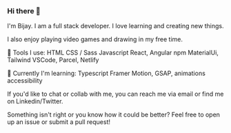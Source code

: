 ### Hi there 👋

I'm Bijay. I am a full stack developer. I love learning and creating new things. 

I also enjoy playing video games and drawing in my free time.

:hammer: Tools I use:
HTML
CSS / Sass
Javascript
React, Angular
npm
MaterialUi, Tailwind
VSCode, Parcel, Netlify

:seedling: Currently I'm learning:
Typescript
Framer Motion, GSAP, animations
accessibility

If you'd like to chat or collab with me, you can reach me via email or find me on Linkedin/Twitter.

Something isn't right or you know how it could be better? Feel free to open up an issue or submit a pull request!
